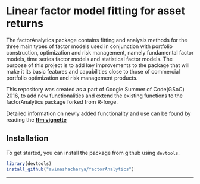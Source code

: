 
# Linear factor model fitting for asset returns

The factorAnalytics package contains fitting and analysis methods for the three main types of factor models used in conjunction with portfolio construction, optimization and risk management, namely fundamental factor models, time series factor models and statistical factor models. The purpose of this project is to add key improvements to the package that will make it its basic features and capabilities close to those of commercial portfolio optimization and risk management products.



This repository was created as a part of Google Summer of Code(GSoC) 2016, to add new functionalities and extend the existing functions to the factorAnalytics package forked from R-forge. 

Detailed information on newly added functionality and use can be found by reading the **[ffm vignette](https://github.com/AvinashAcharya/factorAnalytics/blob/master/vignettes/ffmVignette.pdf)**

Installation
------------

To get started, you can install the package from github using `devtools`.

``` r
library(devtools)
install_github("avinashacharya/factorAnalytics")
```

------------


